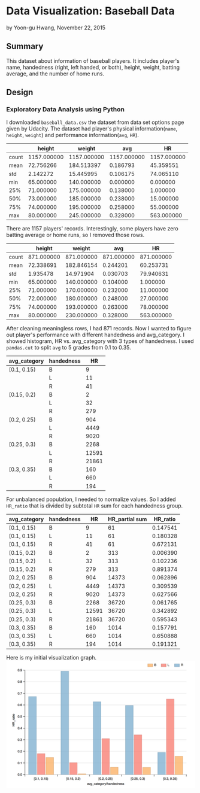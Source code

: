 # Data Visualization: Baseball Data
by Yoon-gu Hwang, November 22, 2015

## Summary ##

This dataset about information of baseball players. 
It includes player's name, handedness (right, left handed, or both), height, weight, batting average, and the number of home runs.

## Design ##
### Exploratory Data Analysis using Python ###
I downloaded `baseball_data.csv` the dataset from data set options page given by Udacity. The dataset had player's physical information(`name`, `height`, `weight`) and performance information(`avg`, `HR`).


|      |      height |      weight |         avg |          HR|
|------|-------------|-------------|-------------|------------|
|count | 1157.000000 | 1157.000000 | 1157.000000 | 1157.000000|
|mean  |   72.756266 |  184.513397 |    0.186793 |   45.359551|
|std   |    2.142272 |   15.445995 |    0.106175 |   74.065110|
|min   |   65.000000 |  140.000000 |    0.000000 |    0.000000|
|25%   |   71.000000 |  175.000000 |    0.138000 |    1.000000|
|50%   |   73.000000 |  185.000000 |    0.238000 |   15.000000|
|75%   |   74.000000 |  195.000000 |    0.258000 |   55.000000|
|max   |   80.000000 |  245.000000 |    0.328000 |  563.000000|

There are 1157 players' records. Interestingly, some players have zero batting average or home runs, so I removed those rows.

|      |     height |     weight |        avg |         HR|
|------|------------|------------|------------|-----------|
|count | 871.000000 | 871.000000 | 871.000000 | 871.000000|
|mean  |  72.338691 | 182.846154 |   0.244201 |  60.253731|
|std   |   1.935478 |  14.971904 |   0.030703 |  79.940631|
|min   |  65.000000 | 140.000000 |   0.104000 |   1.000000|
|25%   |  71.000000 | 170.000000 |   0.232000 |  11.000000|
|50%   |  72.000000 | 180.000000 |   0.248000 |  27.000000|
|75%   |  74.000000 | 193.000000 |   0.263000 |  78.000000|
|max   |  80.000000 | 230.000000 |   0.328000 | 563.000000|

After cleaning meaningless rows, I had 871 records. Now I wanted to figure out player's performance with different handedness and avg_category. I showed histogram, HR vs. avg_category with 3 types of handedness. 
I used `pandas.cut` to split `avg` to 5 grades from 0.1 to 0.35.

|avg_category | handedness |    HR |
|-------------|------------|-------|
|[0.1, 0.15)  | B          |     9 |
|             | L          |    11 |
|             | R          |    41 |
|[0.15, 0.2)  | B          |     2 |
|             | L          |    32 |
|             | R          |   279 |
|[0.2, 0.25)  | B          |   904 |
|             | L          |  4449 |
|             | R          |  9020 |
|[0.25, 0.3)  | B          |  2268 |
|             | L          | 12591 |
|             | R          | 21861 |
|[0.3, 0.35)  | B          |   160 |
|             | L          |   660 |
|             | R          |   194 |

For unbalanced population, I needed to normalize values. So I added `HR_ratio` that is divided by subtotal `HR` sum for each handedness group.


|  avg_category | handedness |  HR  |   HR_partial sum | HR_ratio |
|---------------|------------|------|------------------|----------|
|  [0.1, 0.15)  |         B  |    9 |    61            | 0.147541 |
|  [0.1, 0.15)  |         L  |   11 |    61            | 0.180328 |
|  [0.1, 0.15)  |         R  |   41 |    61            | 0.672131 |
|  [0.15, 0.2)  |         B  |    2 |   313            | 0.006390 |
|  [0.15, 0.2)  |         L  |   32 |   313            | 0.102236 |
|  [0.15, 0.2)  |         R  |  279 |   313            | 0.891374 |
|  [0.2, 0.25)  |         B  |  904 | 14373            | 0.062896 |
|  [0.2, 0.25)  |         L  | 4449 | 14373            | 0.309539 |
|  [0.2, 0.25)  |         R  | 9020 | 14373            | 0.627566 |
|  [0.25, 0.3)  |         B  | 2268 | 36720            | 0.061765 |
|  [0.25, 0.3)  |         L  |12591 | 36720            | 0.342892 |
|  [0.25, 0.3)  |         R  |21861 | 36720            | 0.595343 |
|  [0.3, 0.35)  |         B  |  160 |  1014            | 0.157791 |
|  [0.3, 0.35)  |         L  |  660 |  1014            | 0.650888 |
|  [0.3, 0.35)  |         R  |  194 |  1014            | 0.191321 |

Here is my initial visualization graph.
![Initial Graph](initial.png)

